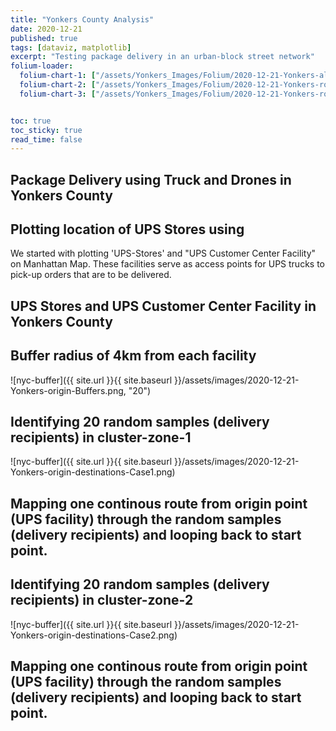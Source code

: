 ```yaml
---
title: "Yonkers County Analysis"
date: 2020-12-21
published: true
tags: [dataviz, matplotlib]
excerpt: "Testing package delivery in an urban-block street network"
folium-loader:
  folium-chart-1: ["/assets/Yonkers_Images/Folium/2020-12-21-Yonkers-allfacility.html", "400"] # second argument is the height
  folium-chart-2: ["/assets/Yonkers_Images/Folium/2020-12-21-Yonkers-route-case1.html", "400"] # second argument is the height
  folium-chart-3: ["/assets/Yonkers_Images/Folium/2020-12-21-Yonkers-route-case2.html", "400"] # second argument is the height


toc: true
toc_sticky: true
read_time: false
---
```


## Package Delivery using Truck and Drones in Yonkers County

## Plotting location of UPS Stores using  

We started with plotting 'UPS-Stores' and "UPS Customer Center Facility" on Manhattan Map. These facilities serve as access points for UPS trucks to pick-up orders that are to be delivered.

## UPS Stores and UPS Customer Center Facility in Yonkers County

<div id="folium-chart-1"></div>

## Buffer radius of 4km from each facility 

![nyc-buffer]({{ site.url }}{{ site.baseurl }}/assets/images/2020-12-21-Yonkers-origin-Buffers.png, "20")

## Identifying 20 random samples (delivery recipients) in cluster-zone-1 

![nyc-buffer]({{ site.url }}{{ site.baseurl }}/assets/images/2020-12-21-Yonkers-origin-destinations-Case1.png)

## Mapping one continous route from origin point (UPS facility) through the random samples (delivery recipients) and looping back to start point. 

<div id="folium-chart-2"></div>

## Identifying 20 random samples (delivery recipients) in cluster-zone-2 

![nyc-buffer]({{ site.url }}{{ site.baseurl }}/assets/images/2020-12-21-Yonkers-origin-destinations-Case2.png)

## Mapping one continous route from origin point (UPS facility) through the random samples (delivery recipients) and looping back to start point. 

<div id="folium-chart-3"></div>



